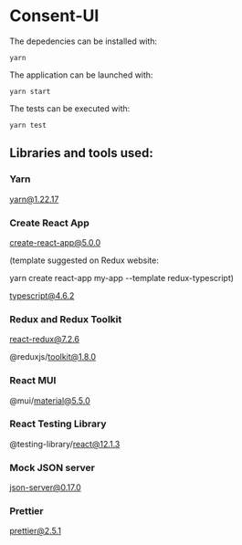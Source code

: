 # Consent-UI

The depedencies can be installed with:
```
yarn
```
The application can be launched with:
```
yarn start
```
The tests can be executed with:
```
yarn test
```

## Libraries and tools used:

### Yarn
yarn@1.22.17

### Create React App

create-react-app@5.0.0

(template suggested on Redux website:

yarn create react-app my-app --template redux-typescript)

typescript@4.6.2

### Redux and Redux Toolkit

react-redux@7.2.6

@reduxjs/toolkit@1.8.0

### React MUI
@mui/material@5.5.0

### React Testing Library
@testing-library/react@12.1.3

### Mock JSON server

json-server@0.17.0

### Prettier
prettier@2.5.1

